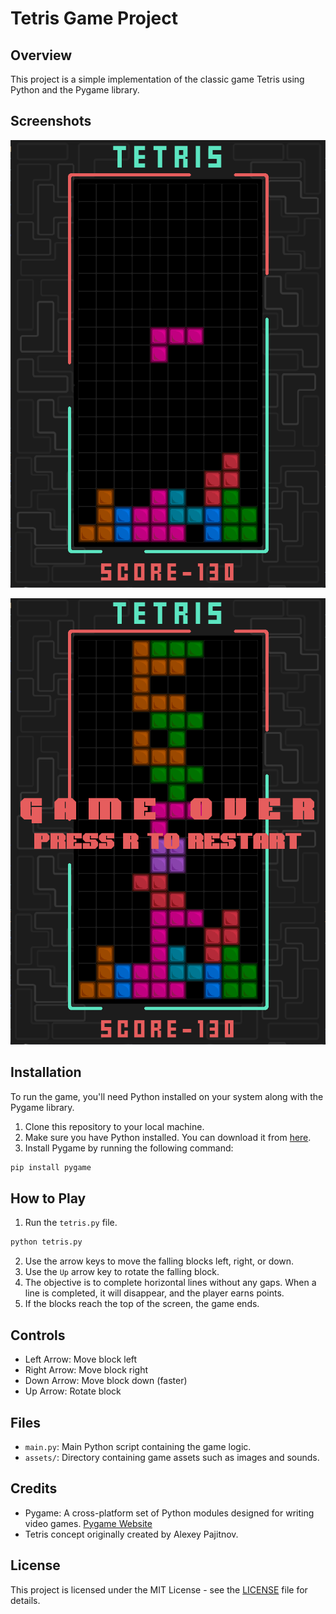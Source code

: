 # Tetris Game Project

## Overview
This project is a simple implementation of the classic game Tetris using Python and the Pygame library.

## Screenshots

<p align="center">
  <img src="Assets/Screenshots/Gameplay.png" alt="Gameplay"/>
</p><p align="center">
  <img src="Assets/Screenshots/GameOver.png" alt="Game Over"/>
</p>

## Installation
To run the game, you'll need Python installed on your system along with the Pygame library.

1. Clone this repository to your local machine.
2. Make sure you have Python installed. You can download it from [here](https://www.python.org/downloads/).
3. Install Pygame by running the following command: 
```bash
pip install pygame
```

## How to Play
1. Run the `tetris.py` file.
```bash
python tetris.py
```
2. Use the arrow keys to move the falling blocks left, right, or down.
3. Use the `Up` arrow key to rotate the falling block.
4. The objective is to complete horizontal lines without any gaps. When a line is completed, it will disappear, and the player earns points.
5. If the blocks reach the top of the screen, the game ends.

## Controls
- Left Arrow: Move block left
- Right Arrow: Move block right
- Down Arrow: Move block down (faster)
- Up Arrow: Rotate block

## Files
- `main.py`: Main Python script containing the game logic.
- `assets/`: Directory containing game assets such as images and sounds.

## Credits
- Pygame: A cross-platform set of Python modules designed for writing video games. [Pygame Website](https://www.pygame.org/)
- Tetris concept originally created by Alexey Pajitnov.

## License
This project is licensed under the MIT License - see the [LICENSE](LICENSE) file for details.

